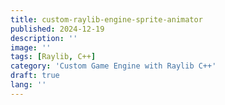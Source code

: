 ```yaml
---
title: custom-raylib-engine-sprite-animator
published: 2024-12-19
description: ''
image: ''
tags: [Raylib, C++]
category: 'Custom Game Engine with Raylib C++'
draft: true
lang: ''
---
```

